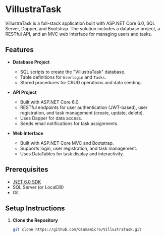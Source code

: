 # VillustraTask

VillustraTask is a full-stack application built with ASP.NET Core 6.0, SQL Server, Dapper, and Bootstrap. The solution includes a database project, a RESTful API, and an MVC web interface for managing users and tasks.

## Features

- **Database Project**
  - SQL scripts to create the "VillustraTask" database.
  - Table definitions for `Userlogin` and `Tasks`.
  - Stored procedures for CRUD operations and data seeding.

- **API Project**
  - Built with ASP.NET Core 6.0.
  - RESTful endpoints for user authentication (JWT-based), user registration, and task management (create, update, delete).
  - Uses Dapper for data access.
  - Sends email notifications for task assignments.

- **Web Interface**
  - Built with ASP.NET Core MVC and Bootstrap.
  - Supports login, user registration, and task management.
  - Uses DataTables for task display and interactivity.

## Prerequisites

- [.NET 6.0 SDK](https://dotnet.microsoft.com/download/dotnet/6.0)
- SQL Server (or LocalDB)
- Git

## Setup Instructions

1. **Clone the Repository**
   ```bash
   git clone https://github.com/Osamamicro/VillustraTask.git
